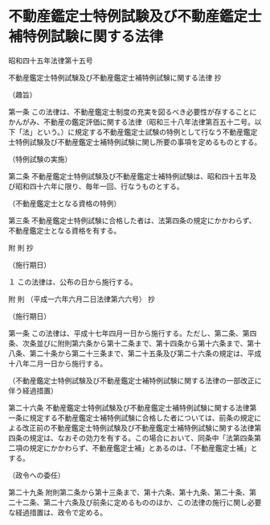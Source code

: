 # 不動産鑑定士特例試験及び不動産鑑定士補特例試験に関する法律

昭和四十五年法律第十五号

不動産鑑定士特例試験及び不動産鑑定士補特例試験に関する法律 抄

（趣旨）

第一条 この法律は、不動産鑑定士制度の充実を図るべき必要性が存することにかんがみ、不動産の鑑定評価に関する法律（昭和三十八年法律第百五十二号。以下「法」という。）に規定する不動産鑑定士試験の特例として行なう不動産鑑定士特例試験及び不動産鑑定士補特例試験に関し所要の事項を定めるものとする。

（特例試験の実施）

第二条 不動産鑑定士特例試験及び不動産鑑定士補特例試験は、昭和四十五年及び昭和四十六年に限り、毎年一回、行なうものとする。

（不動産鑑定士となる資格の特例）

第三条 不動産鑑定士特例試験に合格した者は、法第四条の規定にかかわらず、不動産鑑定士となる資格を有する。

附 則 抄

（施行期日）

１ この法律は、公布の日から施行する。

附 則 （平成一六年六月二日法律第六六号） 抄

（施行期日）

第一条 この法律は、平成十七年四月一日から施行する。ただし、第二条、第四条、次条並びに附則第六条から第十二条まで、第十四条から第十六条まで、第十八条、第二十条から第二十三条まで、第二十五条及び第二十六条の規定は、平成十八年二月一日から施行する。

（不動産鑑定士特例試験及び不動産鑑定士補特例試験に関する法律の一部改正に伴う経過措置）

第二十六条 不動産鑑定士特例試験及び不動産鑑定士補特例試験に関する法律第一条に規定する不動産鑑定士補特例試験に合格した者については、前条の規定による改正前の不動産鑑定士特例試験及び不動産鑑定士補特例試験に関する法律第四条の規定は、なおその効力を有する。この場合において、同条中「法第四条第二項の規定にかかわらず、不動産鑑定士補」とあるのは、「不動産鑑定士補」とする。

（政令への委任）

第二十九条 附則第二条から第十三条まで、第十六条、第十九条、第二十条、第二十二条、第二十六条及び前条に定めるもののほか、この法律の施行に関し必要な経過措置は、政令で定める。

